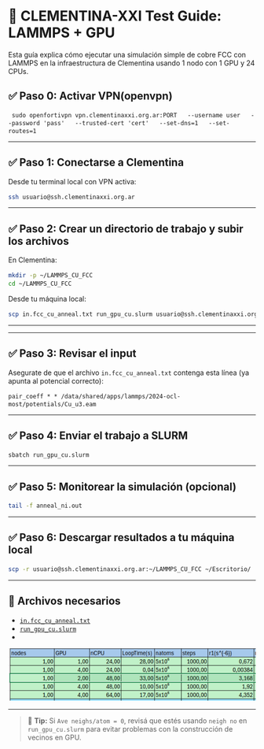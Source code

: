 # 🧪 CLEMENTINA-XXI Test Guide: LAMMPS + GPU

Esta guía explica cómo ejecutar una simulación simple de cobre FCC con LAMMPS en la infraestructura de Clementina usando 1 nodo con 1 GPU y 24 CPUs.

## ✅ Paso 0: Activar VPN(openvpn)

```
 sudo openfortivpn vpn.clementinaxxi.org.ar:PORT   --username user   --password 'pass'   --trusted-cert 'cert'   --set-dns=1   --set-routes=1

```

---
## ✅ Paso 1: Conectarse a Clementina

Desde tu terminal local con VPN activa:

```bash
ssh usuario@ssh.clementinaxxi.org.ar
```

---

## ✅ Paso 2: Crear un directorio de trabajo y subir los archivos

En Clementina:

```bash
mkdir -p ~/LAMMPS_CU_FCC
cd ~/LAMMPS_CU_FCC
```

Desde tu máquina local:

```bash
scp in.fcc_cu_anneal.txt run_gpu_cu.slurm usuario@ssh.clementinaxxi.org.ar:~/LAMMPS_CU_FCC
```

---

---

## ✅ Paso 3: Revisar el input

Asegurate de que el archivo `in.fcc_cu_anneal.txt` contenga esta línea (ya apunta al potencial correcto):

```lammps
pair_coeff * * /data/shared/apps/lammps/2024-ocl-most/potentials/Cu_u3.eam
```

---

## ✅ Paso 4: Enviar el trabajo a SLURM

```bash
sbatch run_gpu_cu.slurm
```

---

## ✅ Paso 5: Monitorear la simulación (opcional)

```bash
tail -f anneal_ni.out
```

---

## ✅ Paso 6: Descargar resultados a tu máquina local

```bash
scp -r usuario@ssh.clementinaxxi.org.ar:~/LAMMPS_CU_FCC ~/Escritorio/
```

---

## 🧩 Archivos necesarios

- [`in.fcc_cu_anneal.txt`](./in.fcc_cu_anneal.txt)
- [`run_gpu_cu.slurm`](./run_gpu_cu.slurm)
- 
![Texto alternativo](./pruebas_de_rendimiento.png)

---

> 🧠 **Tip:** Si `Ave neighs/atom = 0`, revisá que estés usando `neigh no` en `run_gpu_cu.slurm` para evitar problemas con la construcción de vecinos en GPU.
